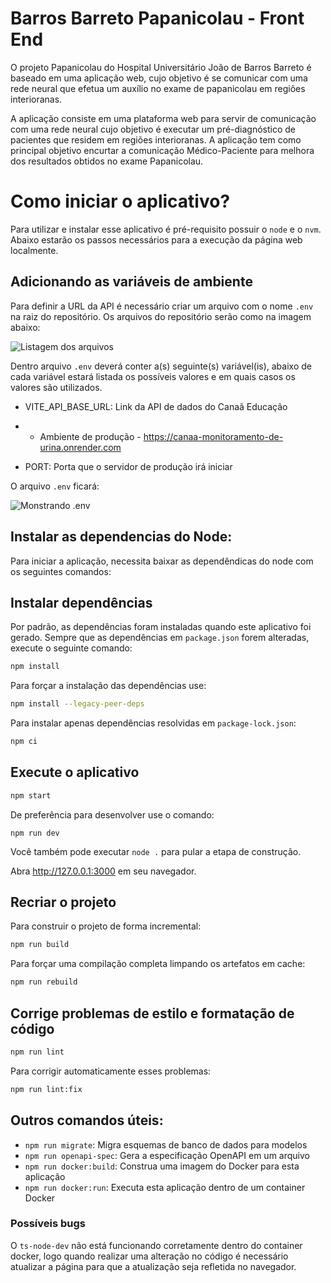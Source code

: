 # Barros Barreto Papanicolau - Front End
O projeto Papanicolau do Hospital Universitário João de Barros Barreto é baseado em uma aplicação web, cujo objetivo é se comunicar com uma rede neural que efetua um auxílio no exame de papanicolau em regiões interioranas.

A aplicação consiste em uma plataforma web para servir de comunicação com uma rede neural cujo objetivo é executar um pré-diagnóstico de pacientes que residem em regiões interioranas. A aplicação tem como principal objetivo encurtar a comunicação Médico-Paciente para melhora dos resultados obtidos no exame Papanicolau.

# Como iniciar o aplicativo?

Para utilizar e instalar esse aplicativo é pré-requisito possuir o `node` e o `nvm`. Abaixo estarão os passos necessários para a execução da página web localmente.

## Adicionando as variáveis de ambiente
Para definir a URL da API é necessário criar um arquivo com o nome `.env` na raiz do repositório. Os arquivos do repositório serão como na imagem abaixo:

![Listagem dos arquivos](https://imgur.com/SMLYQ6U.png)


Dentro arquivo `.env` deverá conter a(s) seguinte(s) variável(is), abaixo de cada variável estará listada os possíveis valores e em quais casos os valores são utilizados.

+ VITE_API_BASE_URL: Link da API de dados do Canaã Educação
+ + Ambiente de produção - https://canaa-monitoramento-de-urina.onrender.com

+ PORT: Porta que o servidor de produção irá iniciar

O arquivo `.env` ficará:

![Monstrando .env](https://imgur.com/LjVwqeK.png)

## Instalar as dependencias do Node:

Para iniciar a aplicação, necessita baixar as dependêndicas do node com os seguintes comandos:

## Instalar dependências

Por padrão, as dependências foram instaladas quando este aplicativo foi gerado.
Sempre que as dependências em `package.json` forem alteradas, execute o seguinte comando:

```sh
npm install
```
Para forçar a instalação das dependências use:

```sh
npm install --legacy-peer-deps
```
Para instalar apenas dependências resolvidas em `package-lock.json`:

```sh
npm ci
```

## Execute o aplicativo

```sh
npm start
```
De preferência para desenvolver use o comando:

```shell
npm run dev
```

Você também pode executar `node .` para pular a etapa de construção.

Abra http://127.0.0.1:3000 em seu navegador.

## Recriar o projeto

Para construir o projeto de forma incremental:

```sh
npm run build
```

Para forçar uma compilação completa limpando os artefatos em cache:

```sh
npm run rebuild
```

## Corrige problemas de estilo e formatação de código

```sh
npm run lint
```

Para corrigir automaticamente esses problemas:

```sh
npm run lint:fix
```

## Outros comandos úteis:

- `npm run migrate`: Migra esquemas de banco de dados para modelos
- `npm run openapi-spec`: Gera a especificação OpenAPI em um arquivo
- `npm run docker:build`: Construa uma imagem do Docker para esta aplicação
- `npm run docker:run`: Executa esta aplicação dentro de um container Docker

### Possíveis bugs
O `ts-node-dev` não está funcionando corretamente dentro do container docker, logo quando realizar uma alteração no código é necessário atualizar a página para que a atualização seja refletida no navegador.
